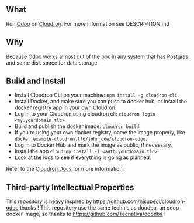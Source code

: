 ## What

Run [Odoo](https://www.odoo.com/) on [Cloudron](https://cloudron.io). For more information see DESCRIPTION.md

## Why

Because Odoo works almost out of the box in any system that has Postgres and some disk space for data storage.


## Build and Install

- Install Cloudron CLI on your machine: `npm install -g cloudron-cli`.
- Install Docker, and make sure you can push to docker hub, or install the docker registry app in your own Cloudron.
- Log in to your Cloudron using cloudron cli: `cloudron login <my.yourdomain.tld>`.
- Build and publish the docker image: `cloudron build`.
- If you're using your own docker registry, name the image properly,
  like `docker.example-cloudron.tld/john_doe/cloudron-odoo`.
- Log in to Docker Hub and mark the image as public, if necessary.
- Install the app `cloudron install -l <auth.yourdomain.tld>`
- Look at the logs to see if everything is going as planned.

Refer to the [Cloudron Docs](https://docs.cloudron.io/packaging/cli) for more information.

## Third-party Intellectual Properties

This repository is heavy inspired by https://github.com/njsubedi/cloudron-odoo thanks !
This repository use the same technic as doodba, an odoo docker image, so thanks to https://github.com/Tecnativa/doodba !